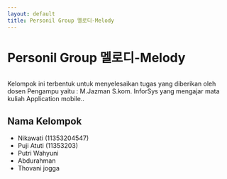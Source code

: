 ```yaml
---
layout: default
title: Personil Group 멜로디-Melody
---
```


<div class="post">
	<h1 class="pageTitle">Personil Group 멜로디-Melody</h1>
	<img src="{{ '/assets/img/578892-bigthumbnail.jpg' | prepend: site.baseurl }}" alt=""> 
	<p class="intro">Kelompok ini terbentuk untuk menyelesaikan tugas yang diberikan oleh dosen Pengampu yaitu : M.Jazman S.kom. InforSys yang mengajar mata kuliah Application mobile..</p>
	<h2>Nama Kelompok </h2>
	<ul>
		<li> Nikawati (11353204547) </li>
  		<li> Puji Atuti (11353203) </li>
  		<li> Putri Wahyuni </li>
  		<li> Abdurahman </li>
  		<li> Thovani jogga</li> 
  	</ul>
</div>
